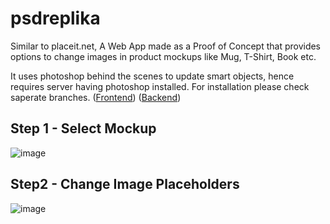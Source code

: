 # psdreplika
Similar to placeit.net, A Web App made as a Proof of Concept that provides options to change images in product mockups like Mug, T-Shirt, Book etc.

It uses photoshop behind the scenes to update smart objects, hence requires server having photoshop installed.
For installation please check saperate branches. 
([Frontend](https://github.com/shubham-web/psdreplika/tree/frontend))
([Backend](https://github.com/shubham-web/psdreplika/tree/backend))

## Step 1 - Select Mockup
![image](https://user-images.githubusercontent.com/52674815/169365532-cdf051c6-8edf-466a-ab2c-c3110430044a.png)

## Step2 - Change Image Placeholders
![image](https://user-images.githubusercontent.com/52674815/169365637-21fe169e-97b9-4584-bed0-36d66a4bee0b.png)

